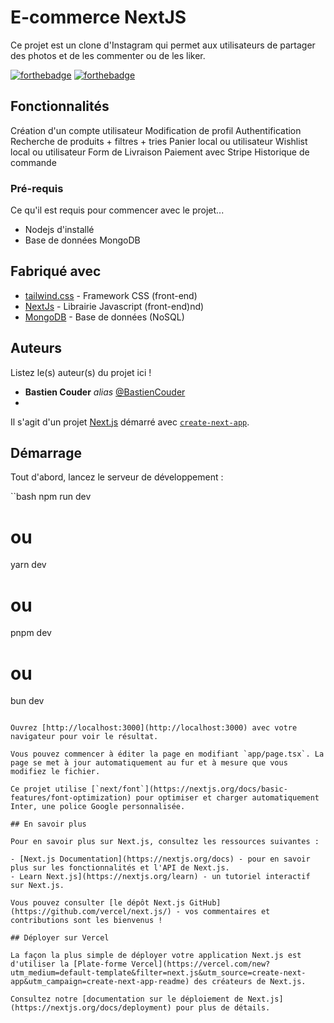 # E-commerce NextJS
Ce projet est un clone d'Instagram qui permet aux utilisateurs de partager des photos et de les commenter ou de les liker.

[![forthebadge](https://forthebadge.com/images/badges/made-with-javascript.svg)](https://forthebadge.com)
[![forthebadge](https://forthebadge.com/images/badges/ctrl-c-ctrl-v.svg)](https://forthebadge.com)

## Fonctionnalités

Création d'un compte utilisateur
Modification de profil
Authentification
Recherche de produits + filtres + tries
Panier local ou utilisateur
Wishlist local ou utilisateur
Form de Livraison
Paiement avec Stripe
Historique de commande

### Pré-requis

Ce qu'il est requis pour commencer avec le projet...

- Nodejs d'installé
- Base de données MongoDB

## Fabriqué avec

* [tailwind.css](tailwindcss.com) - Framework CSS (front-end)
* [NextJs](https://fr.legacy.reactjs.org/)  - Librairie Javascript (front-end)nd)
* [MongoDB](https://www.mongodb.com/fr-fr) - Base de données (NoSQL)

## Auteurs
Listez le(s) auteur(s) du projet ici !
* **Bastien Couder** _alias_ [@BastienCouder](https://github.com/BastienCOuder)
* 
Il s'agit d'un projet [Next.js](https://nextjs.org/) démarré avec [`create-next-app`](https://github.com/vercel/next.js/tree/canary/packages/create-next-app).

## Démarrage

Tout d'abord, lancez le serveur de développement :

``bash
npm run dev
# ou
yarn dev
# ou
pnpm dev
# ou
bun dev
```

Ouvrez [http://localhost:3000](http://localhost:3000) avec votre navigateur pour voir le résultat.

Vous pouvez commencer à éditer la page en modifiant `app/page.tsx`. La page se met à jour automatiquement au fur et à mesure que vous modifiez le fichier.

Ce projet utilise [`next/font`](https://nextjs.org/docs/basic-features/font-optimization) pour optimiser et charger automatiquement Inter, une police Google personnalisée.

## En savoir plus

Pour en savoir plus sur Next.js, consultez les ressources suivantes :

- [Next.js Documentation](https://nextjs.org/docs) - pour en savoir plus sur les fonctionnalités et l'API de Next.js.
- Learn Next.js](https://nextjs.org/learn) - un tutoriel interactif sur Next.js.

Vous pouvez consulter [le dépôt Next.js GitHub](https://github.com/vercel/next.js/) - vos commentaires et contributions sont les bienvenus !

## Déployer sur Vercel

La façon la plus simple de déployer votre application Next.js est d'utiliser la [Plate-forme Vercel](https://vercel.com/new?utm_medium=default-template&filter=next.js&utm_source=create-next-app&utm_campaign=create-next-app-readme) des créateurs de Next.js.

Consultez notre [documentation sur le déploiement de Next.js](https://nextjs.org/docs/deployment) pour plus de détails.
